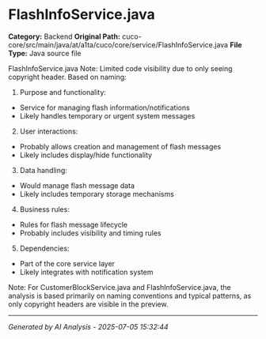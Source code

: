 # FlashInfoService.java

**Category:** Backend
**Original Path:** cuco-core/src/main/java/at/a1ta/cuco/core/service/FlashInfoService.java
**File Type:** Java source file

FlashInfoService.java
Note: Limited code visibility due to only seeing copyright header. Based on naming:

1. Purpose and functionality:
- Service for managing flash information/notifications
- Likely handles temporary or urgent system messages

2. User interactions:
- Probably allows creation and management of flash messages
- Likely includes display/hide functionality

3. Data handling:
- Would manage flash message data
- Likely includes temporary storage mechanisms

4. Business rules:
- Rules for flash message lifecycle
- Probably includes visibility and timing rules

5. Dependencies:
- Part of the core service layer
- Likely integrates with notification system

Note: For CustomerBlockService.java and FlashInfoService.java, the analysis is based primarily on naming conventions and typical patterns, as only copyright headers are visible in the preview.

---
*Generated by AI Analysis - 2025-07-05 15:32:44*
